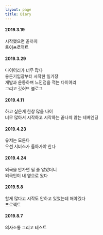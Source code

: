 ```yaml
---
layout: page
title: Diary
---
```

#### 2019.3.19
시작했으면 끝까지  
토이프로젝트
  
#### 2019.3.29
다이어리가 너무 많다  
용돈기입장부터 시작한 일기장  
개발과 운동하며 느낀점을 적는 다이어리  
그리고 깃허브 블로그
  
#### 2019.4.11
하고 싶은게 한창 많을 나이  
너무 많아서 시작하고 시작하는 끝나지 않는 네버엔딩  
  
#### 2019.4.23
유저는 모른다  
우선 서비스가 돌아가야 한다  
    
#### 2019.4.24
외국을 안가면 될 줄 알았더니  
외국인이 내 옆으로 왔다  
  
#### 2019.5.8
할게 많다고 시작도 안하고 있었는데 해야겠다  
프로젝트  
  
#### 2019.8.7
의사소통 그리고 테스트
